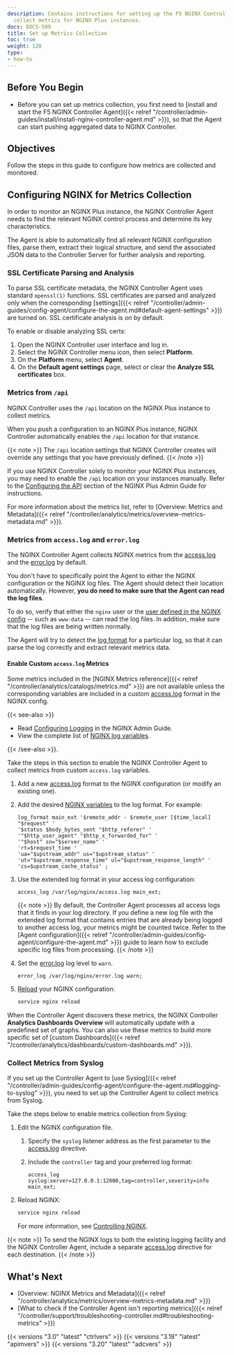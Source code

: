 ```yaml
---
description: Contains instructions for setting up the F5 NGINX Controller Agent to
  collect metrics for NGINX Plus instances.
docs: DOCS-509
title: Set up Metrics Collection
toc: true
weight: 120
type:
- how-to
---
```



## Before You Begin

- Before you can set up metrics collection, you first need to [install and start the F5 NGINX Controller Agent]({{< relref "/controller/admin-guides/install/install-nginx-controller-agent.md" >}}), so that the Agent can start pushing aggregated data to NGINX Controller.

## Objectives

Follow the steps in this guide to configure how metrics are collected and monitored.

## Configuring NGINX for Metrics Collection

In order to monitor an NGINX Plus instance, the NGINX Controller Agent needs to find the relevant NGINX control process and determine its key characteristics.

The Agent is able to automatically find all relevant NGINX configuration files, parse them, extract their logical structure, and send the associated JSON data to the Controller Server for further analysis and reporting.

### SSL Certificate Parsing and Analysis

To parse SSL certificate metadata, the NGINX Controller Agent uses standard `openssl(1)` functions. SSL certificates are parsed and analyzed only when the corresponding [settings]({{< relref "/controller/admin-guides/config-agent/configure-the-agent.md#default-agent-settings" >}}) are turned on. SSL certificate analysis is *on* by default.

To enable or disable analyzing SSL certs:

1. Open the NGINX Controller user interface and log in.
2. Select the NGINX Controller menu icon, then select **Platform**.
3. On the **Platform** menu, select **Agent**.
4. On the **Default agent settings** page, select or clear the **Analyze SSL certificates** box.

### Metrics from `/api`

NGINX Controller uses the `/api` location on the NGINX Plus instance to collect metrics.

When you push a configuration to an NGINX Plus instance, NGINX Controller automatically enables the `/api` location for that instance.

{{< note >}}
The `/api` location settings that NGINX Controller creates will override any settings that you have previously defined.
{{< /note >}}

If you use NGINX Controller solely to monitor your NGINX Plus instances, you may need to enable the `/api` location on your instances manually.
Refer to the [Configuring the API](https://docs.nginx.com/nginx/admin-guide/monitoring/live-activity-monitoring/#configuring-the-api) section of the NGINX Plus Admin Guide for instructions.

For more information about the metrics list, refer to [Overview: Metrics and Metadata]({{< relref "/controller/analytics/metrics/overview-metrics-metadata.md" >}}).

### Metrics from `access.log` and `error.log`

The NGINX Controller Agent collects NGINX metrics from the [access.log](http://nginx.org/en/docs/http/ngx_http_log_module.html) and the [error.log](http://nginx.org/en/docs/ngx_core_module.html#error_log) by default.

You don't have to specifically point the Agent to either the NGINX configuration or the NGINX log files. The Agent should detect their location automatically. However, **you do need to make sure that the Agent can read the log files**.

To do so, verify that either the `nginx` user or the [user defined in the NGINX config](https://nginx.org/en/docs/ngx_core_module.html#user) -- such as `www-data` -- can read the log files. In addition, make sure that the log files are being written normally.

The Agent will try to detect the [log format](https://nginx.org/en/docs/http/ngx_http_log_module.html#log_format) for a particular log, so that it can parse the log correctly and extract relevant metrics data.

#### Enable Custom `access.log` Metrics

Some metrics included in the [NGINX Metrics reference]({{< relref "/controller/analytics/catalogs/metrics.md" >}}) are not available unless the corresponding variables are included in a custom [access.log](https://nginx.org/en/docs/http/ngx_http_log_module.html) format in the NGINX config.

{{< see-also >}}

- Read [Configuring Logging](https://docs.nginx.com/nginx/admin-guide/monitoring/logging/#setting-up-the-access-log) in the NGINX Admin Guide.
- View the complete list of [NGINX log variables](https://nginx.org/en/docs/varindex.html).

{{< /see-also >}}.

Take the steps in this section to enable the NGINX Controller Agent to collect metrics from custom `access.log` variables.

1. Add a new [access.log](https://nginx.org/en/docs/http/ngx_http_log_module.html) format to the NGINX configuration (or modify an existing one).

2. Add the desired [NGINX variables](https://nginx.org/en/docs/varindex.html) to the log format. For example:

   ```nginx
   log_format main_ext '$remote_addr - $remote_user [$time_local] "$request" '
   '$status $body_bytes_sent "$http_referer" '
   '"$http_user_agent" "$http_x_forwarded_for" '
   '"$host" sn="$server_name" '
   'rt=$request_time '
   'ua="$upstream_addr" us="$upstream_status" '
   'ut="$upstream_response_time" ul="$upstream_response_length" '
   'cs=$upstream_cache_status' ;
   ```

3. Use the extended log format in your access log configuration:

   ```nginx
   access_log /var/log/nginx/access.log main_ext;
   ```

   {{< note >}}
By default, the Controller Agent processes all access logs that it finds in your log directory. If you define a new log file with the extended log format that contains entries that are already being logged to another access log, your metrics might be counted twice. Refer to the [Agent configuration]({{< relref "/controller/admin-guides/config-agent/configure-the-agent.md" >}}) guide to learn how to exclude specific log files from processing.
   {{< /note >}}

4. Set the [error.log](https://nginx.org/en/docs/ngx_core_module.html#error_log) log level to `warn`.

   ```nginx
   error_log /var/log/nginx/error.log warn;
   ```

5. [Reload](https://nginx.org/en/docs/control.html) your NGINX configuration:

   ```bash
   service nginx reload
   ```

When the Controller Agent discovers these metrics, the NGINX Controller **Analytics Dashboards Overview** will automatically update with a predefined set of graphs.
You can also use these metrics to build more specific set of [custom Dashboards]({{< relref "/controller/analytics/dashboards/custom-dashboards.md" >}}).

### Collect Metrics from Syslog

If you set up the Controller Agent to [use Syslog]({{< relref "/controller/admin-guides/config-agent/configure-the-agent.md#logging-to-syslog" >}}), you need to set up the Controller Agent to collect metrics from Syslog.

Take the steps below to enable metrics collection from Syslog:

1. Edit the NGINX configuration file.

   1. Specify the `syslog` listener address as the first parameter to the [access.log](https://nginx.org/en/docs/http/ngx_http_log_module.html) directive.
   2. Include the `controller` tag and your preferred log format:

      ```nginx
      access_log syslog:server=127.0.0.1:12000,tag=controller,severity=info main_ext;
      ```

2. Reload NGINX:

   ```bash
   service nginx reload
   ```

   For more information, see [Controlling NGINX](https://nginx.org/en/docs/control.html).

{{< note >}}
To send the NGINX logs to both the existing logging facility and the NGINX Controller Agent, include a separate [access.log](https://nginx.org/en/docs/http/ngx_http_log_module.html) directive for each destination.
{{< /note >}}


## What's Next

- [Overview: NGINX Metrics and Metadata]({{< relref "/controller/analytics/metrics/overview-metrics-metadata.md" >}})
- [What to check if the Controller Agent isn't reporting metrics]({{< relref "/controller/support/troubleshooting-controller.md#troubleshooting-metrics" >}})

{{< versions "3.0" "latest" "ctrlvers" >}}
{{< versions "3.18" "latest" "apimvers" >}}
{{< versions "3.20" "latest" "adcvers" >}}

